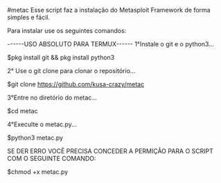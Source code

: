#metac
Esse script faz a instalação do Metasploit Framework de forma simples e fácil.

Para instalar use os seguintes comandos:

------USO ABSOLUTO PARA TERMUX------
1°Instale o git e o python3...

$pkg install git && pkg install python3

2° Use o git clone para clonar o repositório...

$git clone https://github.com/kusa-crazy/metac

3°Entre no diretório do metac...

$cd metac

4°Execulte o metac.py...

$python3 metac.py

SE DER ERRO VOCÊ PRECISA CONCEDER A PERMIÇÃO PARA O SCRIPT COM O SEGUINTE COMANDO:

$chmod +x metac.py

